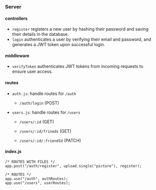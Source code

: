 ### Server

#### controllers

- `register` registers a new user by hashing their password and saving their details in the database.
- `login` authenticates a user by verifying their email and password, and generates a JWT token upon successful login.

#### middleware

- `verifyToken` authenticates JWT tokens from incoming requests to ensure user access.

#### routes

- `auth.js`: handle routes for `/auth`

  - `/auth/login` (POST)

- `users.js`: handle routes for `/users`

  - `/users/:id` (GET)

  - `/users/:id/frineds` (GET)

  - `/users/:id/:friendId` (PATCH)

#### index.js

```javscript
/* ROUTES WITH FILES */
app.post("/auth/register", upload.single("picture"), register);

/* ROUTES */
app.use("/auth", authRoutes);
app.use("/users", userRoutes);
```

